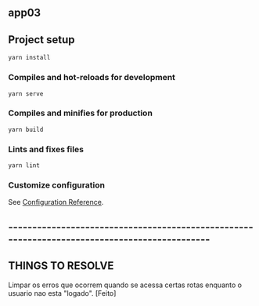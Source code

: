 ## app03

## Project setup
```
yarn install
```

### Compiles and hot-reloads for development
```
yarn serve
```

### Compiles and minifies for production
```
yarn build
```

### Lints and fixes files
```
yarn lint
```

### Customize configuration
See [Configuration Reference](https://cli.vuejs.org/config/).

## --------------------------------------------------------------------------------------------- ##
## THINGS TO RESOLVE
Limpar os erros que ocorrem quando se acessa certas rotas enquanto o usuario nao esta "logado". [Feito]
